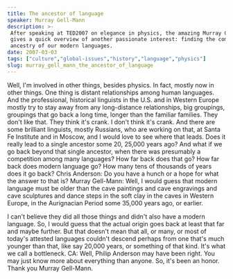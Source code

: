 ```yaml
---
title: The ancestor of language
speaker: Murray Gell-Mann
description: >-
 After speaking at TED2007 on elegance in physics, the amazing Murray Gell-Mann
 gives a quick overview of another passionate interest: finding the common
 ancestry of our modern languages.
date: 2007-03-03
tags: ["culture","global-issues","history","language","physics"]
slug: murray_gell_mann_the_ancestor_of_language
---
```


Well, I'm involved in other things, besides physics. In fact, mostly now in other
things. One thing is distant relationships among human languages. And the professional,
historical linguists in the U.S. and in Western Europe mostly try to stay away from any
long-distance relationships, big groupings, groupings that go back a long time, longer
than the familiar families. They don't like that. They think it's crank. I don't think
it's crank. And there are some brilliant linguists, mostly Russians, who are working on
that, at Santa Fe Institute and in Moscow, and I would love to see where that leads. Does
it really lead to a single ancestor some 20, 25,000 years ago? And what if we go back
beyond that single ancestor, when there was presumably a competition among many languages?
How far back does that go? How far back does modern language go? How many tens of
thousands of years does it go back? Chris Anderson: Do you have a hunch or a hope for what
the answer to that is? Murray Gell-Mann: Well, I would guess that modern language must be
older than the cave paintings and cave engravings and cave sculptures and dance steps in
the soft clay in the caves in Western Europe, in the Aurignacian Period some 35,000 years
ago, or earlier.

I can't believe they did all those things and didn't also have a modern language. So, I
would guess that the actual origin goes back at least that far and maybe further. But that
doesn't mean that all, or many, or most of today's attested languages couldn't descend
perhaps from one that's much younger than that, like say 20,000 years, or something of
that kind. It's what we call a bottleneck. CA: Well, Philip Anderson may have been right.
You may just know more about everything than anyone. So, it's been an honor. Thank you
Murray Gell-Mann. 

<!--
ad_duration=3.33
comment_count=80
event="TED2007"
external_start_time=0
intro_duration=11.82
is_subtitle_required="False"
is_talk_featured="True"
language="en"
language_swap="False"
native_language="en"
number_of_related_talks=6
number_of_speakers=1
number_of_subtitled_videos=59
number_of_tags=5
number_of_talk_download_languages=61
number_of_talk_more_resources=0
number_of_talk_recommendations=0
number_of_talks_take_actions=0
post_ad_duration=0.83
published_timestamp="2008-06-11 01:00:00"
recording_date="2007-03-03"
speaker_description="Physicist"
speaker_is_published=1
speaker_name="Murray Gell-Mann"
talk_name="The ancestor of language"
talks_tags=["culture","global-issues","history","language","physics"]
url_photo_speaker="https://pe.tedcdn.com/images/ted/21774_254x191.jpg"
url_photo_talk="https://pe.tedcdn.com/images/ted/44395_480x360.jpg"
url_webpage="https://www.ted.com/talks/murray_gell_mann_the_ancestor_of_language"
video_type_name="TED Stage Talk"
-->